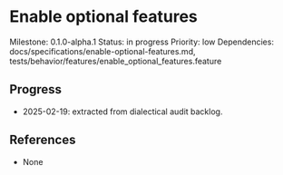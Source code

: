 # Enable optional features
Milestone: 0.1.0-alpha.1
Status: in progress
Priority: low
Dependencies: docs/specifications/enable-optional-features.md, tests/behavior/features/enable_optional_features.feature

## Progress
- 2025-02-19: extracted from dialectical audit backlog.

## References
- None
